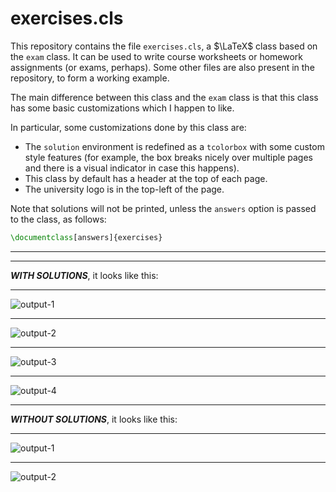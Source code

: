 # exercises.cls

This repository contains the file `exercises.cls`, a $\LaTeX$ class based on the `exam` class. It can be used to write course worksheets or homework assignments (or exams, perhaps). Some other files are also present in the repository, to form a working example.

The main difference between this class and the `exam` class is that this class has some basic customizations which I happen to like.

In particular, some customizations done by this class are:
- The `solution` environment is redefined as a `tcolorbox` with some custom style features (for example, the box breaks nicely over multiple pages and there is a visual indicator in case this happens).
- This class by default has a header at the top of each page.
- The university logo is in the top-left of the page.

Note that solutions will not be printed, unless the `answers` option is passed to the class, as follows:
```tex
\documentclass[answers]{exercises}
```

---

---

***WITH SOLUTIONS***, it looks like this:

---
![output-1](https://github.com/user-attachments/assets/f76b33b8-e997-431b-9bcd-ed1ef4b03f3b)

---

![output-2](https://github.com/user-attachments/assets/c73245e7-ed69-4c52-8668-2a3b9eae5282)

---

![output-3](https://github.com/user-attachments/assets/bcc25b15-813e-4e09-8b9d-3c5c95b4921e)

---

![output-4](https://github.com/user-attachments/assets/0ba99872-7988-4042-b67c-c627cdccb182)

---

***WITHOUT SOLUTIONS***, it looks like this:

---

![output-1](https://github.com/user-attachments/assets/25f336b4-40b0-4985-89a4-dd3c011c1a94)

---

![output-2](https://github.com/user-attachments/assets/3058ce42-8dd2-4b72-af87-43e86f5350be)


